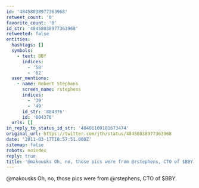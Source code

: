 ```yaml
---
id: '48458038977363968'
retweet_count: '0'
favorite_count: '0'
id_str: '48458038977363968'
retweeted: false
entities:
  hashtags: []
  symbols:
    - text: BBY
      indices:
        - '58'
        - '62'
  user_mentions:
    - name: Robert Stephens
      screen_name: rstephens
      indices:
        - '39'
        - '49'
      id_str: '804376'
      id: '804376'
  urls: []
in_reply_to_status_id_str: '48401109181673474'
original_url: https://twitter.com/jth/status/48458038977363968
date: '2011-03-17T18:57:51.000Z'
sitemap: false
robots: noindex
reply: true
title: '@makousks Oh, no, those pics were from @rstephens, CTO of $BBY.'
---
```


@makousks Oh, no, those pics were from @rstephens, CTO of $BBY.